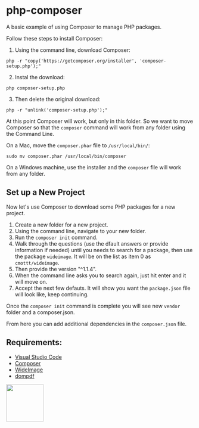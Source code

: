 # php-composer
A basic example of using Composer to manage PHP packages.

Follow these steps to install Composer:

1. Using the command line, download Composer:

```
php -r "copy('https://getcomposer.org/installer', 'composer-setup.php');"
```

2. Instal the download:

```
php composer-setup.php
```

3. Then delete the original download:

```
php -r "unlink('composer-setup.php');"
```

At this point Composer will work, but only in this folder. So we want to move Composer so that the ```composer``` command will work from any folder using the Command Line.

On a Mac, move the ```composer.phar``` file to ```/usr/local/bin/```: 

```
sudo mv composer.phar /usr/local/bin/composer
```

On a Windows machine, use the installer and the ```composer``` file will work from any folder.

## Set up a New Project

Now let's use Composer to download some PHP packages for a new project. 

1. Create a new folder for a new project.
2. Using the command line, navigate to your new folder.
3. Run the ```composer init``` command.
4. Walk through the questions (use the dfault answers or provide information if needed) until you needs to search for a package, then use the package ```wideimage```. It will be on the list as item 0 as ```cmottt/wideimage```.
5. Then provide the version "^1.1.4".
6. When the command line asks you to search again, just hit enter and it will move on.
7. Accept the next few defauts. It will show you want the ```package.json``` file will look like, keep continuing. 

Once the ```composer init``` command is complete you will see new ```vendor``` folder and a composer.json. 

From here you can add additional dependencies in the ```composer.json``` file.


## Requirements:

* [Visual Studio Code](https://code.visualstudio.com/)
* [Composer](https://getcomposer.org/)
* [WideImage](https://packagist.org/packages/smottt/wideimage)
* [dompdf](https://packagist.org/packages/dompdf/dompdf)

<a href="https://codeadam.ca">
<img src="https://codeadam.ca/images/code-block.png" width="100">
</a>

